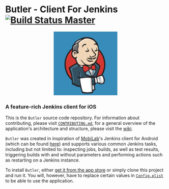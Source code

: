 # Butler - Client For Jenkins [![Build Status Master](https://travis-ci.org/mobilabsolutions/jenkins-ios.svg?branch=master)](https://travis-ci.org/mobilabsolutions/jenkins-ios)

<p align="center">
  <img src="images/icon.png" width=200>
</p>

### A feature-rich Jenkins client for iOS

This is the `Butler` source code repository. For information about contributing, please visit [`CONTRIBUTING.md`](CONTRIBUTING.md), for a general overview of the application's architecture and structure, please visit the [wiki](https://github.com/mobilabsolutions/jenkins-ios/wiki).

`Butler` was created in inspiration of [MobiLab](www.mobilabsolutions.com)'s Jenkins client for Android (which can be found [here](https://play.google.com/store/apps/details?id=com.mobilabsolutions.jenkins.app)) and supports various common Jenkins tasks, including but not limited to: inspecting jobs, builds, as well as test results, triggering builds with and without parameters and performing actions such as restarting on a Jenkins instance.

To install `Butler`, either [get it from the app store](https://itunes.apple.com/app/butler-client-for-jenkins/id1196866502) or simply clone this project and run it. You will, however, have to replace certain values in [`Config.plist`](JenkinsiOS/Other/Resources/Config.plist) to be able to use the application.    
